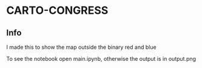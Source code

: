 # CARTO-CONGRESS
## Info
I made this to show the map outside the binary red and blue

To see the notebook open main.ipynb, otherwise the output is in output.png